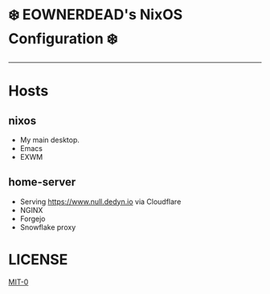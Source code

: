 # ❄️  EOWNERDEAD's NixOS Configuration ❄️
----------------------------------------

# Hosts
## nixos
* My main desktop.
* Emacs
* EXWM
## home-server
* Serving https://www.null.dedyn.io via Cloudflare
* NGINX
* Forgejo
* Snowflake proxy

# LICENSE
[MIT-0](LICENSE)


